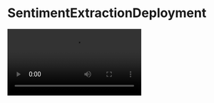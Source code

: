 # SentimentExtractionDeployment
![TweetSentimentExtraction](https://github.com/VIVEK-JADHAV/SentimentExtractionDeployment/blob/master/TweetSentiment.mp4)
